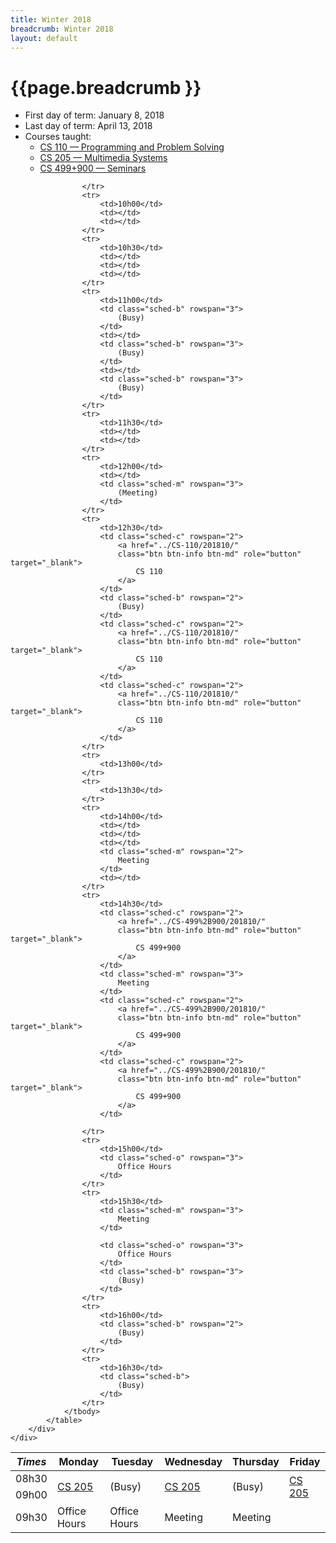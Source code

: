 ```yaml
---
title: Winter 2018
breadcrumb: Winter 2018
layout: default
---
```

# {{page.breadcrumb }}
<ul>
	<li>First day of term: January 8, 2018</li>
	<li>Last day of term: April 13, 2018</li>
	<li>Courses taught:
	<ul>
		<li>
			<a href="../CS-110/201810/">
				CS 110 &mdash; Programming and Problem Solving
			</a>
		</li>
		<li>
			<a href="../CS-205/201810/">
				CS 205 &mdash; Multimedia Systems
			</a>
		</li>
		<li>
			<a href="../CS-499+900/201810/">
				CS 499+900 &mdash; Seminars
			</a>
		</li>
	</ul>
	</li>
</ul>
<div class=table-responsive> 
<table class="table table-bordered table-striped"> 
				<thead> 
					<tr>
						<th><em>Times</em></th>
						<th>Monday</th>
						<th>Tuesday</th>
						<th>Wednesday</th>
						<th>Thursday</th>
						<th>Friday</th>
					</tr>
				</thead>
				<tbody>
					<tr>
						<td>08h30</td>
						<td class="sched-c" rowspan="2">
							<a href="../CS-205/201810/" 
							class="btn btn-info btn-md" role="button" target="_blank">
								CS 205
							</a>
						</td>
						<td class="sched-b" rowspan="2">
							(Busy)
						</td>
						<td class="sched-c" rowspan="2">
							<a href="../cs205/201810/" 
							class="btn btn-info btn-md" role="button" target="_blank">
								CS 205
							</a>
						</td>
						<td class="sched-b" rowspan="2">
							(Busy)
						</td>
						<td class="sched-c" rowspan="2">
							<a href="../CS-205/201810/" 
							class="btn btn-info btn-md" role="button" target="_blank">
								CS 205
							</a>
						</td>
					</tr>
					<tr>
						<td>09h00</td>
					</tr>
					<tr>
						<td>09h30</td>
						<td class="sched-o" rowspan="3">
							Office Hours
						</td>
						<td class="sched-o" rowspan="3">
							Office Hours
						</td>
						<td class="sched-m" rowspan="2">
							Meeting
						</td>
						<td class="sched-m" rowspan="2">
							Meeting
						</td>
						<td></td>

					</tr>
					<tr>
						<td>10h00</td>
						<td></td>
						<td></td>
					</tr>
					<tr>
						<td>10h30</td>
						<td></td>
						<td></td>
						<td></td>
					</tr>
					<tr>
						<td>11h00</td>
						<td class="sched-b" rowspan="3">
							(Busy)
						</td>
						<td></td>
						<td class="sched-b" rowspan="3">
							(Busy)
						</td>
						<td></td>
						<td class="sched-b" rowspan="3">
							(Busy)
						</td>
					</tr>
					<tr>
						<td>11h30</td>
						<td></td>
						<td></td>
					</tr>
					<tr>
						<td>12h00</td>
						<td></td>
						<td class="sched-m" rowspan="3">
							(Meeting)
						</td>
					</tr>
					<tr>
						<td>12h30</td>
						<td class="sched-c" rowspan="2">
							<a href="../CS-110/201810/" 
							class="btn btn-info btn-md" role="button" target="_blank">
								CS 110
							</a>
						</td>
						<td class="sched-b" rowspan="2">
							(Busy)
						</td>
						<td class="sched-c" rowspan="2">
							<a href="../CS-110/201810/" 
							class="btn btn-info btn-md" role="button" target="_blank">
								CS 110
							</a>
						</td>
						<td class="sched-c" rowspan="2">
							<a href="../CS-110/201810/" 
							class="btn btn-info btn-md" role="button" target="_blank">
								CS 110
							</a>
						</td>
					</tr>
					<tr>
						<td>13h00</td>
					</tr>
					<tr>
						<td>13h30</td>	
					</tr>
					<tr>
						<td>14h00</td>
						<td></td>
						<td></td>
						<td></td>
						<td class="sched-m" rowspan="2">
							Meeting
						</td>
						<td></td>
					</tr>
					<tr>
						<td>14h30</td>
						<td class="sched-c" rowspan="2">
							<a href="../CS-499%2B900/201810/" 
							class="btn btn-info btn-md" role="button" target="_blank">
								CS 499+900
							</a>
						</td>
						<td class="sched-m" rowspan="3">
							Meeting
						</td>
						<td class="sched-c" rowspan="2">
							<a href="../CS-499%2B900/201810/" 
							class="btn btn-info btn-md" role="button" target="_blank">
								CS 499+900
							</a>
						</td>
						<td class="sched-c" rowspan="2">
							<a href="../CS-499%2B900/201810/" 
							class="btn btn-info btn-md" role="button" target="_blank">
								CS 499+900
							</a>
						</td>

					</tr>
					<tr>
						<td>15h00</td>
						<td class="sched-o" rowspan="3">
							Office Hours
						</td>
					</tr>
					<tr>
						<td>15h30</td>
						<td class="sched-m" rowspan="3">
							Meeting
						</td>
<!--
						<td class="sched-b" rowspan="3">
							(Busy)
						</td>
-->
						<td class="sched-o" rowspan="3">
							Office Hours
						</td>
						<td class="sched-b" rowspan="3">
							(Busy)
						</td>
					</tr>
					<tr>
						<td>16h00</td>
						<td class="sched-b" rowspan="2">
							(Busy)
						</td>
					</tr>
					<tr>
						<td>16h30</td>
						<td class="sched-b">
							(Busy)
						</td>
					</tr>
				</tbody>
			</table>
		</div>
	</div>
